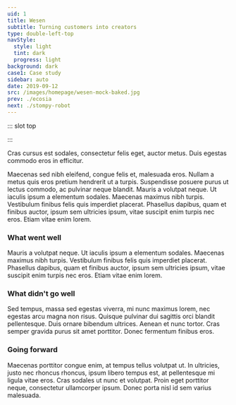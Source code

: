 ```yaml
---
uid: 1
title: Wesen
subtitle: Turning customers into creators
type: double-left-top
navStyle:
  style: light
  tint: dark
  progress: light
background: dark
case1: Case study
sidebar: auto
date: 2019-09-12
src: /images/homepage/wesen-mock-baked.jpg
prev: ./ecosia
next: ./stompy-robot
---
```


::: slot top

<!-- Can customers be creators? -->
<Stage-ProjectStage :noise="true" ctaLabel="www.wesen.studio" ctaUrl="http://www.wesen.studio"
description="Wesen enables anyone to create a unique pendant necklace which can be manufactured on demand by a blend of modern and traditional techniques.">

  <template v-slot:visual-background>
    <figure class="full-screen">
      <Heros-ImageHero src="/images/wesen/wesen-header-2.jpg" alt="Wesen Studio examples"/>
    </figure>
  </template>

</Stage-ProjectStage>


:::

<!-- <li>Responsive web application</li>
<li>2018</li> -->

<Content-ContextSection :box="true">

<template v-slot:main>

## Context

Vestibulum ac ultrices velit, in porttitor diam. Cras pellentesque dui sed neque pulvinar, in semper turpis rhoncus. Ut ac malesuada nisl. Cras nisi augue, auctor a justo eu, vulputate laoreet ipsum. Vivamus est ante, pellentesque vitae ultrices eu, accumsan ut nisl. Suspendisse ex metus, eleifend vel elit ut, mattis placerat velit. Suspendisse at condimentum neque. Nulla facilisi. Proin volutpat in purus a lobortis. Praesent nec purus eu metus volutpat placerat a eu sapien. Quisque eu sapien ut quam venenatis convallis. Vestibulum porta aliquam elit et fringilla. Etiam semper iaculis massa, sit amet fringilla lorem lacinia nec.

Proin velit neque, ornare nec luctus at, sollicitudin a erat. Nunc consectetur tortor in nibh vulputate viverra. Integer fringilla orci enim, non efficitur erat elementum vel. Quisque sollicitudin risus sed pretium auctor. Quisque sit amet fermentum nibh. Proin tristique neque vitae ipsum malesuada, ac feugiat justo suscipit. Pellentesque euismod sodales ipsum in mattis.

</template>

<template v-slot:side>

**Product**
Responsive web application

**Sector**
E-commerce

**Timeframe**
2018

**Team composition**
Personal project

**Reading time**
12 minutes

</template>

</Content-ContextSection>




<Content-ThreeColumnSection padding="is-large">

<template v-slot:column1>

###  The challenge

Mauris a volutpat neque. Ut iaculis ipsum a elementum sodales. Maecenas maximus nibh turpis. Vestibulum finibus felis quis imperdiet placerat.

</template>

<template v-slot:column2>

### The outcome

Donec suscipit pretium ipsum eget dapibus. Nunc commodo metus sit amet nunc sagittis, ac sodales leo ornare. Sed vel augue vitae arcu pulvinar dapibus. Mauris quis magna vitae massa gravida vestibulum.


</template>

<template v-slot:column3>

### My role

Proin eget porttitor neque:
~ Customer research and user testing
~ Prototyping and design iteration
~ Frontend development
~ Analysis and evaluation

</template>

</Content-ThreeColumnSection>




<Content-MainSectionDivider aside="Section 1 of 3" title="Discovery"/>




<Content-PointsSection :content="true" :points="[
{ src:'/svg-icons/icon_sad.svg', alt:'sad face', description:'Projects completed for small businesses and startups.' },
{ src:'/svg-icons/icon_time.svg', alt:'clock', title:'title', description:'If you don’t care for SEO and don’t want to mess with installing dependencies, these are still great choices.' },
{ src:'/svg-icons/icon_idea.svg', alt:'lightbulb', title:'title', description:'Years experience working for clients like Google and Amazon.' },
{ src:'/svg-icons/icon_search.svg', alt:'search', title:'title', description:'VuePress is focused on content-centric static sites and provides features tailored for technical documentation out of the box.' },
{ src:'/svg-icons/icon_docs.svg', alt:'documents', title:'title', description:'Award winning team members.' },
{ src:'/svg-icons/icon_device.svg', alt:'device', title:'title', description:'Hexo has been serving the Vue docs well - in fact, we are probably still a long way to go from migrating away from it for our main site.' },
]">

<template v-slot:content>

## Research

<p class="subtitle">
  Fusce ac nunc posuere, tristique nibh at, lacinia nunc. Duis eget fringilla enim. Sed elementum elementum tincidunt.
</p>

Maecenas sed nibh eleifend, congue felis et, malesuada eros. Nullam a metus quis eros pretium hendrerit ut a turpis. Suspendisse posuere purus ut lectus commodo, ac pulvinar neque blandit. Mauris a volutpat neque. Ut iaculis ipsum a elementum sodales. Maecenas maximus nibh turpis. Vestibulum finibus felis quis imperdiet placerat.

</template>

</Content-PointsSection>




<Content-ThreeColumnSection :content="true">

<template v-slot:content>

## User profiles

Nullam a metus quis eros pretium hendrerit ut a turpis. Suspendisse posuere purus ut lectus commodo, ac pulvinar neque blandit. Mauris a volutpat neque. Ut iaculis ipsum a elementum sodales. Maecenas maximus nibh turpis. Vestibulum finibus felis quis imperdiet placerat. Phasellus dapibus, quam et finibus auctor, ipsum sem ultricies ipsum, vitae suscipit enim turpis nec eros. Etiam vitae enim lorem.

</template>

<template v-slot:column1>

####  Gifter

---

*Buyer persona*

Duis eget fringilla enim. Sed elementum elementum tincidunt. Morbi porta elit porta dolor feugiat convallis. Suspendisse ornare et mi sit amet lacinia. Proin eget dui purus.

**Suspendisse ornare et**

Sed elementum elementum tincidunt. Morbi porta elit porta dolor feugiat convallis.

Aenean et nunc tortor. Cras semper gravida purus sit amet porttitor. Donec fermentum finibus eros.

Quisque pulvinar dui sagittis orci blandit pellentesque. Duis ornare bibendum ultrices. Aenean et nunc tortor. Cras semper gravida purus sit amet porttitor. Donec fermentum finibus eros.

Sed tempus, massa sed egestas viverra, mi nunc maximus lorem, nec egestas arcu magna non risus. Quisque pulvinar dui sagittis orci blandit pellentesque. Duis ornare bibendum ultrices.


</template>

<template v-slot:column2>

#### Enthusiast

---

*Buyer persona*

Sed tempus, massa sed egestas viverra, mi nunc maximus lorem, nec egestas arcu magna non risus. Quisque pulvinar dui sagittis orci blandit pellentesque. Duis ornare bibendum ultrices. Aenean et nunc tortor. Cras semper gravida purus sit amet porttitor. Donec fermentum finibus eros.

**Aenean et nunc tortor**

Quisque pulvinar dui sagittis orci blandit pellentesque. Duis ornare bibendum ultrices.

Sed tempus, massa sed egestas viverra, mi nunc maximus lorem, nec egestas arcu magna non risus. Quisque pulvinar dui sagittis orci blandit pellentesque. Duis ornare bibendum ultrices.

**Aenean et nunc tortor**

Quisque pulvinar dui sagittis orci blandit pellentesque. Duis ornare bibendum ultrices.

</template>

<template v-slot:column3>

<figure class="image is-9by16">
  <img class="lazyload" data-src="https://bulma.io/images/placeholders/360x640.png" alt="#">
</figure>

</template>

</Content-ThreeColumnSection>





<Content-ThreeColumnSection padding="is-large" :content="true">

<template v-slot:content>

## Scope and objectives

Nullam a metus quis eros pretium hendrerit ut a turpis. Suspendisse posuere purus ut lectus commodo, ac pulvinar neque blandit. Mauris a volutpat neque. Ut iaculis ipsum a elementum sodales. Maecenas maximus nibh turpis.

</template>

<template v-slot:column1>

####  Gifter friendly

---

Duis eget fringilla enim. Sed elementum elementum tincidunt. Morbi porta elit porta dolor feugiat convallis. Suspendisse ornare et mi sit amet lacinia. Proin eget dui purus.

Sed elementum elementum tincidunt. Morbi porta elit porta dolor feugiat convallis.

Aenean et nunc tortor. Cras semper gravida purus sit amet porttitor. Donec fermentum finibus eros.

Quisque pulvinar dui sagittis orci blandit pellentesque. Duis ornare bibendum ultrices. Aenean et nunc tortor. Cras semper gravida purus sit amet porttitor. Donec fermentum finibus eros.


</template>

<template v-slot:column2>

#### End-to-end (place and order)

---

Sed tempus, massa sed egestas viverra, mi nunc maximus lorem, nec egestas arcu magna non risus. Quisque pulvinar dui sagittis orci blandit pellentesque. Duis ornare bibendum ultrices.

Quisque pulvinar dui sagittis orci blandit pellentesque. Duis ornare bibendum ultrices.

Sed tempus, massa sed egestas viverra, mi nunc maximus lorem, nec egestas arcu magna non risus. Quisque pulvinar dui sagittis orci blandit pellentesque. Duis ornare bibendum ultrices.

Quisque pulvinar dui sagittis orci blandit pellentesque. Duis ornare bibendum ultrices.

</template>

<template v-slot:column3>

<figure class="image is-5by3">
  <img class="lazyload" data-src="https://bulma.io/images/placeholders/800x480.png" alt="#">
</figure>
<figcaption>

Nulla at arcu sagittis, egestas libero ut, finibus massa.

</figcaption>

</template>

</Content-ThreeColumnSection>




<Content-ImageFrames-FullImageSection url="https://bulma.io/images/placeholders/640x320.png" alt="#"/>




<Content-ImageFrames-SquareImagesRow :content="true" :images="[
{ url:'https://bulma.io/images/placeholders/480x480.png', alt:'square test 1', caption:'Square image caption 1', slot:'slot1', iframe:false },
{ url:'https://bulma.io/images/placeholders/480x480.png', alt:'square test 2', caption:'Square image caption 2', slot:'slot2', iframe:false },
{ url:'https://bulma.io/images/placeholders/480x480.png', alt:'square test 3', caption:'Square image caption 3', slot:'slot3', iframe:false },
]">

<template slot="content">

## Low-fi Prototyping

<p class="subtitle">
  Cras cursus est sodales, consectetur felis eget, auctor metus. Duis egestas commodo eros in efficitur. Nullam eu consequat leo. Maecenas sit amet arcu ut mauris accumsan semper.
</p>

Lorem ipsum dolor sit amet, consectetur adipiscing elit. Praesent fermentum mauris in odio tempor, vitae tempus ante condimentum. Maecenas id nibh libero. Vivamus tristique elit eu dui mollis elementum. Vivamus sit amet semper felis. Maecenas non eros non turpis consectetur accumsan ac eget quam. Nam a sapien diam. Mauris blandit.

</template>

<template slot="slot1">

#### Blender rigging test

Praesent fermentum mauris in odio tempor, vitae tempus ante condimentum. Maecenas id nibh libero. Vivamus tristique elit eu dui mollis elementum.

Vivamus sit amet semper felis. Maecenas non eros non turpis consectetur accumsan ac eget quam. Nam a sapien diam. Mauris blandit.

</template>

<template slot="slot2">

#### WebGL basic interactive

Fusce ac nunc posuere, tristique nibh at, lacinia nunc. Duis eget fringilla enim. Sed elementum elementum tincidunt.

Maecenas sed nibh eleifend, congue felis et, malesuada eros. Nullam a metus quis eros pretium hendrerit ut a turpis. Suspendisse posuere purus ut lectus commodo, ac pulvinar neque blandit. Mauris a volutpat neque. Ut iaculis ipsum a elementum sodales.

</template>

<template slot="slot3">

#### WebGL feasibility

Maecenas sed nibh eleifend, congue felis et, malesuada eros. Nullam a metus quis eros pretium hendrerit ut a turpis. Suspendisse posuere purus ut lectus commodo, ac pulvinar neque blandit. Mauris a volutpat neque. Ut iaculis ipsum a elementum sodales.

</template>

</Content-ImageFrames-SquareImagesRow>




<Content-MainAsideSection padding="is-large" :content="true" :aside="true">

<template slot="content">

## Lessons from user testing

Duis egestas commodo eros in efficitur. Nullam eu consequat leo. Maecenas sit amet arcu ut mauris accumsan semper. Integer id aliquam quam. Pellentesque purus libero, mollis id ante nec, euismod fermentum justo. In dui odio, posuere eget tristique in, pellentesque nec dolor. Vestibulum quis metus purus. Fusce varius rhoncus enim sit amet semper. Maecenas non nunc id justo vehicula ultricies vestibulum eget ex. Integer mattis faucibus nunc, ut tristique magna bibendum sit amet.

</template>

<template>

**Observation** | **Remedy** |
--- | --- |
Vestibulum quis metus purus. Fusce varius rhoncus enim sit amet semper. Maecenas non nunc id justo vehicula ultricies vestibulum eget ex. Integer mattis faucibus nunc, ut tristique magna bibendum sit amet. | I added a text box in the print modal where an older child or parent could type the name and have it appear on the printout |
Vestibulum quis metus purus. Fusce varius rhoncus enim sit amet semper. Maecenas non nunc id justo vehicula ultricies vestibulum eget ex. Integer mattis faucibus nunc, ut tristique magna bibendum sit amet. | I added skirts, wellington boots and several other accessories |
Cras mollis sodales urna, eu ultrices nibh lobortis ut. Fusce eu pellentesque nulla. | I observed children dragging items off the screen, attempting to delete them, so made that actually work |
Certain types of accessory like hats, clothes and shoes quickly cluttered the screen and didnt make sense out of their intended positions | I made new placements in specific categories (e.g. hair) remove the previous accessory of that type. This proved to be an intuitive limitation |
{.table .is-fullwidth}

</template>

<template slot="aside">

<div class="columns is-gapless">
  <div class="column is-two-thirds">
    <figure class="image is-square">
      <img class="lazyload" data-src="https://bulma.io/images/placeholders/480x480.png" alt="toucanBox magazines">
    </figure>
  </div>
</div>

</template>

</Content-MainAsideSection>




<Content-ImageFrames-FullImageSection url="https://bulma.io/images/placeholders/640x320.png" alt="#"/>




<Content-ImageFrames-MainImageSection padding="is-large" imageClass="is-16by9" url="https://bulma.io/images/placeholders/640x360.png" alt="placeholder" :aside="true" :content="true">

<template v-slot:content>

## E-commerce experience

<p class="subtitle">
  Cras cursus est sodales, consectetur felis eget, auctor metus. Duis egestas commodo eros in efficitur. Nullam eu consequat leo. Maecenas sit amet arcu ut mauris accumsan semper.
</p>

In dui odio, posuere eget tristique in, pellentesque nec dolor. Vestibulum quis metus purus. Fusce varius rhoncus enim sit amet semper. Maecenas non nunc id justo vehicula ultricies vestibulum eget ex. Integer mattis faucibus nunc, ut tristique magna bibendum sit amet.

### Input validation for 3D geometry

Fusce ac nunc posuere, tristique nibh at, lacinia nunc. Duis eget fringilla enim. Sed elementum elementum tincidunt. Morbi porta elit porta dolor feugiat convallis.

Suspendisse ornare et mi sit amet lacinia. Proin eget dui purus. Aliquam a cursus erat, sit amet ultricies risus. Nulla at arcu sagittis, egestas libero ut, finibus massa.

Maecenas sed nibh eleifend, congue felis et, malesuada eros. Nullam a metus quis eros pretium hendrerit ut a turpis. Suspendisse posuere purus ut lectus commodo, ac pulvinar neque blandit. Mauris a volutpat neque. Ut iaculis ipsum a elementum sodales. Maecenas maximus nibh turpis. Vestibulum finibus felis quis imperdiet placerat. Phasellus dapibus, quam et finibus auctor, ipsum sem ultricies ipsum, vitae suscipit enim turpis nec eros. Etiam vitae enim lorem.

</template>

<template v-slot:aside>

<div class="box">

Suspendisse ornare et mi sit amet lacinia. Proin eget dui purus. Aliquam a cursus erat, sit amet ultricies risus. Nulla at arcu sagittis, egestas libero ut, finibus massa.

</div>


**Platform**
Responsive web application

**Engine**
E-commerce

**Styling**
2018

**Input**
Personal project

**Animation**
12 minutes

</template>

</Content-ImageFrames-MainImageSection>




<Content-MainSectionDivider aside="Section 2 of 3" title="Delivery"/>




<Content-ImageFrames-SquareImagesRow :content="true" :images="[
{ url:'https://bulma.io/images/placeholders/480x480.png', alt:'square test 1', caption:'Square image caption 1', slot:'slot1', iframe:false },
{ url:'https://bulma.io/images/placeholders/480x480.png', alt:'square test 2', caption:'Square image caption 2', slot:'slot2', iframe:false },
{ url:'https://bulma.io/images/placeholders/480x480.png', alt:'square test 3', caption:'Square image caption 3', slot:'slot3', iframe:false },
]">

<template slot="content">

## Production assets

Lorem ipsum dolor sit amet, consectetur adipiscing elit. Praesent fermentum mauris in odio tempor, vitae tempus ante condimentum. Maecenas id nibh libero. Vivamus tristique elit eu dui mollis elementum.

</template>

<template slot="slot1">

Vivamus sit amet semper felis. Maecenas non eros non turpis consectetur accumsan ac eget quam. Nam a sapien diam. Mauris blandit.

</template>

<template slot="slot2">

Fusce ac nunc posuere, tristique nibh at, lacinia nunc. Duis eget fringilla enim. Sed elementum elementum tincidunt.

</template>

<template slot="slot3">

Maecenas sed nibh eleifend, congue felis et, malesuada eros. Nullam a metus quis eros pretium hendrerit ut a turpis.

</template>

</Content-ImageFrames-SquareImagesRow>





<Content-ThreeColumnSection :content="true">

<template v-slot:content>

## Development

<p class="subtitle">
  Cras cursus est sodales, consectetur felis eget, auctor metus. Duis egestas commodo eros in efficitur. Nullam eu consequat leo. Maecenas sit amet arcu ut mauris accumsan semper.
</p>

Nullam a metus quis eros pretium hendrerit ut a turpis. Suspendisse posuere purus ut lectus commodo, ac pulvinar neque blandit. Mauris a volutpat neque. Ut iaculis ipsum a elementum sodales. Maecenas maximus nibh turpis. Vestibulum finibus felis quis imperdiet placerat. Phasellus dapibus, quam et finibus auctor, ipsum sem ultricies ipsum, vitae suscipit enim turpis nec eros. Etiam vitae enim lorem.

</template>

<template v-slot:column1>

#### Experience

---

Duis eget fringilla enim. Sed elementum elementum tincidunt. Morbi porta elit porta dolor feugiat convallis. Suspendisse ornare et mi sit amet lacinia. Proin eget dui purus.

Sed elementum elementum tincidunt. Morbi porta elit porta dolor feugiat convallis.

Aenean et nunc tortor. Cras semper gravida purus sit amet porttitor. Donec fermentum finibus eros.

Quisque pulvinar dui sagittis orci blandit pellentesque. Duis ornare bibendum ultrices. Aenean et nunc tortor. Cras semper gravida purus sit amet porttitor. Donec fermentum finibus eros.

Sed tempus, massa sed egestas viverra, mi nunc maximus lorem, nec egestas arcu magna non risus. Quisque pulvinar dui sagittis orci blandit pellentesque. Duis ornare bibendum ultrices.


</template>

<template v-slot:column2>

#### Solution

---

Sed tempus, massa sed egestas viverra, mi nunc maximus lorem, nec egestas arcu magna non risus. Quisque pulvinar dui sagittis orci blandit pellentesque. Duis ornare bibendum ultrices. Aenean et nunc tortor. Cras semper gravida purus sit amet porttitor. Donec fermentum finibus eros.

Quisque pulvinar dui sagittis orci blandit pellentesque. Duis ornare bibendum ultrices.

Sed tempus, massa sed egestas viverra, mi nunc maximus lorem, nec egestas arcu magna non risus. Quisque pulvinar dui sagittis orci blandit pellentesque. Duis ornare bibendum ultrices.

Quisque pulvinar dui sagittis orci blandit pellentesque. Duis ornare bibendum ultrices.

</template>

<template v-slot:column3>

<div class="box">

#### Techstack

**Platform**
Responsive web application

**Engine**
E-commerce

**Styling**
2018

**Input**
Personal project

**Animation**
12 minutes

</div>

</template>

</Content-ThreeColumnSection>


<Content-ImageFrames-MainImageSection padding="is-large" url="https://bulma.io/images/placeholders/600x480.png" alt="placeholder" imageClass="is-5by4" :aside="false" :content="false" caption="Aliquam a cursus erat, sit amet ultricies risus. Nulla at arcu sagittis, egestas libero ut, finibus massa."/>





<Content-MainSectionDivider aside="Section 3 of 3" title="Evaluation"/>





<Content-TextSection>

<p class="subtitle">
  Cras cursus est sodales, consectetur felis eget, auctor metus. Duis egestas commodo eros in efficitur.
</p>

Maecenas sed nibh eleifend, congue felis et, malesuada eros. Nullam a metus quis eros pretium hendrerit ut a turpis. Suspendisse posuere purus ut lectus commodo, ac pulvinar neque blandit. Mauris a volutpat neque. Ut iaculis ipsum a elementum sodales. Maecenas maximus nibh turpis. Vestibulum finibus felis quis imperdiet placerat. Phasellus dapibus, quam et finibus auctor, ipsum sem ultricies ipsum, vitae suscipit enim turpis nec eros. Etiam vitae enim lorem.


### What went well

Mauris a volutpat neque. Ut iaculis ipsum a elementum sodales. Maecenas maximus nibh turpis. Vestibulum finibus felis quis imperdiet placerat. Phasellus dapibus, quam et finibus auctor, ipsum sem ultricies ipsum, vitae suscipit enim turpis nec eros. Etiam vitae enim lorem.

### What didn't go well

Sed tempus, massa sed egestas viverra, mi nunc maximus lorem, nec egestas arcu magna non risus. Quisque pulvinar dui sagittis orci blandit pellentesque. Duis ornare bibendum ultrices. Aenean et nunc tortor. Cras semper gravida purus sit amet porttitor. Donec fermentum finibus eros.

### Going forward

Maecenas porttitor congue enim, at tempus tellus volutpat ut. In ultricies, justo nec rhoncus rhoncus, ipsum libero tempus est, at pellentesque mi ligula vitae eros. Cras sodales ut nunc et volutpat. Proin eget porttitor neque, consectetur ullamcorper ipsum. Donec porta nisl id sem varius malesuada.


<template slot="aside">

<div class="columns is-gapless">
  <div class="column is-two-thirds">
    <figure class="image is-square">
      <img class="lazyload" data-src="https://bulma.io/images/placeholders/480x480.png" alt="toucanBox magazines">
    </figure>
  </div>
</div>

<figcaption>

This project however, focused on an equally important but somewhat subtler metric; the rate at which trialists convert to fully paid customers (activation rate).

</figcaption>

</template>


</Content-TextSection>



<Content-MetricsSection padding="is-large" :metrics="[
{ metric:'40', description:'Projects completed for small businesses and startups.' },
{ metric:'02', description:'Award winning team members.' },
{ metric:'103', description:'Years experience working for clients like Google and Amazon.' },
]"/>
